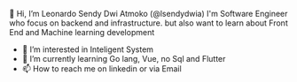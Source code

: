 👋 Hi, I’m Leonardo Sendy Dwi Atmoko (@lsendydwia)
I'm Software Engineer who focus on backend and infrastructure. but also want to learn about Front End and Machine learning development

- 👀 I’m interested in Inteligent System
- 🌱 I’m currently learning Go lang, Vue, no Sql and Flutter
- 📫 How to reach me on linkedin or via Email 

<!---
lsendydwia/lsendydwia is a ✨ special ✨ repository because its `README.md` (this file) appears on your GitHub profile.
You can click the Preview link to take a look at your changes.
--->
